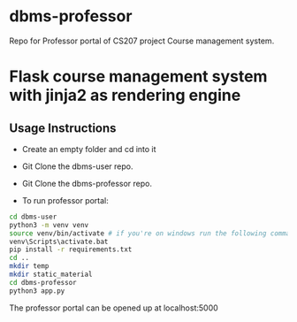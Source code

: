 # dbms-professor
Repo for Professor portal of CS207 project Course management system.
#  Flask course management system with jinja2 as rendering engine
## Usage Instructions

- Create an empty folder and cd into it

- Git Clone the dbms-user repo.

- Git Clone the dbms-professor repo.

- To run professor portal:

  

```bash
cd dbms-user
python3 -m venv venv
source venv/bin/activate # if you're on windows run the following command instead
venv\Scripts\activate.bat
pip install -r requirements.txt
cd ..
mkdir temp
mkdir static_material
cd dbms-professor
python3 app.py
```



The professor portal can be opened up at localhost:5000
